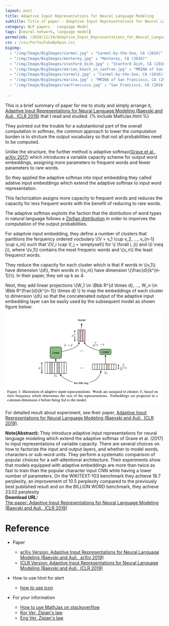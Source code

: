```yaml
---
layout: post
title: Adaptive Input Representations for Neural Language Modeling
subtitle: Title of paper - Adaptive Input Representations for Neural Language Modeling
category: NLP papers - Language Model
tags: [neural network, language model]
permalink: /2020/11/19/Adaptive_Input_Representations_for_Neural_Language_Modeling/
css : /css/ForYouTubeByHyun.css
bigimg: 
  - "/img/Image/BigImages/carmel.jpg" : "Carmel-by-the-Sea, CA (2016)"
  - "/img/Image/BigImages/monterey.jpg" : "Monterey, CA (2016)"
  - "/img/Image/BigImages/stanford_dish.jpg" : "Stanford Dish, CA (2016)"
  - "/img/Image/BigImages/marian_beach_in_sanfran.jpg" : "MRINA of San Francisco, CA (2016)"
  - "/img/Image/BigImages/carmel2.jpg" : "Carmel-by-the-Sea, CA (2016)"
  - "/img/Image/BigImages/marina.jpg" : "MRINA of San Francisco, CA (2016)"
  - "/img/Image/BigImages/sanfrancisco.jpg" : "San Francisco, CA (2016)"
  
---
```


This is a brief summary of paper for me to study and simply arrange it, [Adaptive Input Representations for Neural Language Modeling (Baevski and Auli., ICLR 2019)](https://openreview.net/forum?id=ByxZX20qFQ) that I read and studied. 
{% include MathJax.html %}

They pointed out the trouble for a substantional part of the overall computation in softmax, the common approach to lower the computation burden is to strcture the output vocabulary so that not all probabilities need to be computed. 

Unlike the structure, the further method is adaptive softmax([Grave et al., arXiv 2017](https://arxiv.org/abs/1609.04309)) which introduces a variable capacity scheme for output word embeddings, assigning more parameters to frequent words and fewer parameters to rare words.  

So they applied the adaptive softmax into input embedding they called adative input embeddings which extend the adaptive softmax to input word representation. 

This factorization assigns more capacity to frequent words and reduces the capacity for less frequent words with the benefit of reducing to rare words. 

The adaptive softmax exploits the faction that the distrbution of word types in natural language follows a [Zipfian distribution](https://en.wikipedia.org/wiki/Zipf%27s_law) in order to imporves the computation of the output probabilities.

For adaptvie input embedding, they define a number of clusters that partitions the ferquency ordered vocbulary \\(V = v_1 \cup v_2, ..., v_{n-1} \cup v_n\\) such that \\(V_i \cap V_j =  \emptyset\\) for \\( \forall i, j\\) and \\(i \neq j\\), where \\(v_1\\) contains the most frequenc words and \\(v_n\\) the least frequenct words.

They reduce the capacity for each cluster which is that if words in \\(v_1\\) have dimension \\(d\\), then words in \\(v_n\\) have dimension \\(\frac{d}{k^{n-1}}\\). In their paper, they set up k as 4.

Next, they add linear projections \\(W_1 \in \Bbb R^{d \times d}, ..., W_n \in \Bbb R^{frac{d}{k^{n-1}} \times d} \\) to map the embeddings of each cluster to dimension \\(d\\) so that the concatenated output of the adaptive input embedding layer can be easily used by the subsequent model as shown figure below:

![Baevski and Auli., ICLR 2019](/img/Image/NaturalLanguageProcessing/NLPLabs/Paper_Investigation/Language_Model/2020-11-19-Adaptive_Input_Representations_for_Neural_Language_Modeling/adaptive_input_representation.PNG)

For detailed result about experiment, see their paper, [Adaptive Input Representations for Neural Language Modeling (Baevski and Auli., ICLR 2019)](https://openreview.net/forum?id=ByxZX20qFQ).

<div class="alert alert-info" role="alert"><i class="fa fa-info-circle"></i> <b>Note(Abstract): </b>
They introduce adaptive input representations for neural language modeling which extend the adaptive softmax of Grave et al. (2017) to input representations of variable capacity. There are several choices on how to factorize the input and output layers, and whether to model words, characters or sub-word units. They perform a systematic comparison of popular choices for a self-attentional architecture. Their experiments show that models equipped with adaptive embeddings are more than twice as fast to train than the popular character input CNN while having a lower number of parameters. On the WIKITEXT-103 benchmark they achieve 18.7 perplexity, an improvement of 10.5 perplexity compared to the previously best published result and on the BILLION WORD benchmark, they achieve 23.02 perplexity
</div>
    
<div class="alert alert-success" role="alert"><i class="fa fa-paperclip fa-lg"></i> <b>Download URL: </b><br>
  <a href="https://openreview.net/forum?id=ByxZX20qFQ">The paper:  Adaptive Input Representations for Neural Language Modeling  (Baevski and Auli., ICLR 2019)</a>
</div>

# Reference 

- Paper 
  - [arXiv Version: Adaptive Input Representations for Neural Language Modeling  (Baevski and Auli., arXiv 2019)](https://arxiv.org/abs/1809.10853)
  - [ICLR Version: Adaptive Input Representations for Neural Language Modeling  (Baevski and Auli., ICLR 2019)](https://openreview.net/forum?id=ByxZX20qFQ)
  
- How to use html for alert
  - [how to use icon](http://idratherbewriting.com/documentation-theme-jekyll/mydoc_icons.html)
    
- For your information
  - [How to use MathJax on stackoverflow](https://math.meta.stackexchange.com/questions/5020/mathjax-basic-tutorial-and-quick-reference)
  - [Kor Ver. Zipian's law](https://statkclee.github.io/text/nlp-zipf-law.html)
  - [Eng Ver. Zipian's law](https://en.wikipedia.org/wiki/Zipf%27s_law)


























